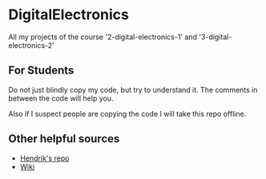 # DigitalElectronics
All my projects of the course '2-digital-electronics-1' and '3-digital-electronics-2'

## For Students
Do not just blindly copy my code, but try to understand it. The comments in between the code will help you.

Also if I suspect people are copying the code I will take this repo offline.

## Other helpful sources
* [Hendrik's repo](https://github.com/Hendrik-Valcke/1-Digitale-Elektronica)
* [Wiki](https://watcherwhale.github.io/EI-Wiki/)
